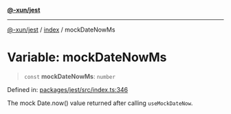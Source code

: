 [**@-xun/jest**](../../README.md)

***

[@-xun/jest](../../README.md) / [index](../README.md) / mockDateNowMs

# Variable: mockDateNowMs

> `const` **mockDateNowMs**: `number`

Defined in: [packages/jest/src/index.ts:346](https://github.com/Xunnamius/test-utils/blob/dc3c2c9cf0d49938e10c5803e629f9457c84f104/packages/jest/src/index.ts#L346)

The mock Date.now() value returned after calling `useMockDateNow`.
